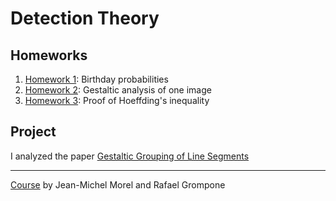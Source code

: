 # Detection Theory

## Homeworks
1. [Homework 1](homeworks/Course1-VIOLANTE-NICOLAS_ex.pdf): Birthday probabilities
2. [Homework 2](homeworks/Course2-VIOLANTE-NICOLAS_Gestalt.pdf): Gestaltic analysis of one image
3. [Homework 3](homeworks/Course3-VIOLANTE-NICOLAS_ex.pdf): Proof of Hoeffding's inequality

## Project
I analyzed the paper [Gestaltic Grouping of Line Segments](https://www.ipol.im/pub/art/2018/194/)

---
[Course](https://www.dropbox.com/sh/4oqlqne8hodq97d/AAAXpvP45vs-R7RZx57jPyTva?dl=0) by Jean-Michel Morel and Rafael Grompone